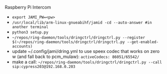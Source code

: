 Raspberry Pi Intercom

* `export JAMI_PW=<pw>`
* `/usr/local/lib/arm-linux-gnueabihf/jamid -cd --auto-answer #in another terminal`
* `python3 setup.py`
* `~/repos/ring-daemon/tools/dringctrl/dringctrl.py --register $(~/repos/ring-daemon/tools/dringctrl/dringctrl.py --get-enabled-accounts)`
* update ~/.config/jami/dring.yml to use speex codec that works on zero w (and fall back to pcm_mulaw): `activeCodecs: 86051/65542/`
* make a call: `~/repos/ring-daemon/tools/dringctrl/dringctrl.py --call sip:cypress203@192.168.0.203`
